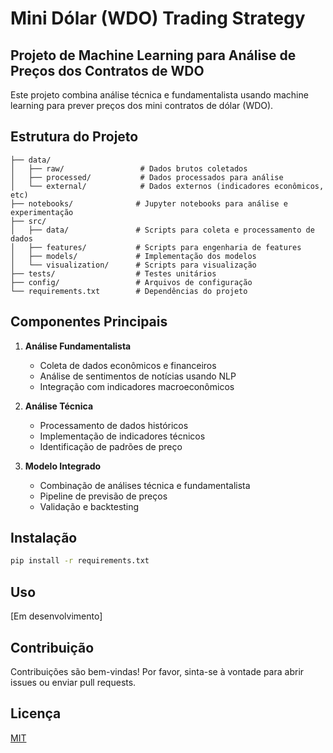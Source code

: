 # Mini Dólar (WDO) Trading Strategy

## Projeto de Machine Learning para Análise de Preços dos Contratos de WDO

Este projeto combina análise técnica e fundamentalista usando machine learning para prever preços dos mini contratos de dólar (WDO).

## Estrutura do Projeto

```
├── data/
│   ├── raw/                 # Dados brutos coletados
│   ├── processed/           # Dados processados para análise
│   └── external/            # Dados externos (indicadores econômicos, etc)
├── notebooks/              # Jupyter notebooks para análise e experimentação
├── src/
│   ├── data/               # Scripts para coleta e processamento de dados
│   ├── features/           # Scripts para engenharia de features
│   ├── models/             # Implementação dos modelos
│   └── visualization/      # Scripts para visualização
├── tests/                  # Testes unitários
├── config/                 # Arquivos de configuração
└── requirements.txt        # Dependências do projeto
```

## Componentes Principais

1. **Análise Fundamentalista**
   - Coleta de dados econômicos e financeiros
   - Análise de sentimentos de notícias usando NLP
   - Integração com indicadores macroeconômicos

2. **Análise Técnica**
   - Processamento de dados históricos
   - Implementação de indicadores técnicos
   - Identificação de padrões de preço

3. **Modelo Integrado**
   - Combinação de análises técnica e fundamentalista
   - Pipeline de previsão de preços
   - Validação e backtesting

## Instalação

```bash
pip install -r requirements.txt
```

## Uso

[Em desenvolvimento]

## Contribuição

Contribuições são bem-vindas! Por favor, sinta-se à vontade para abrir issues ou enviar pull requests.

## Licença

[MIT](LICENSE)
